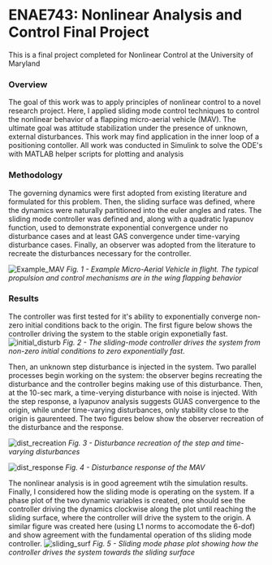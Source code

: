# ENAE743: Nonlinear Analysis and Control Final Project
This is a final project completed for Nonlinear Control at the University of Maryland

### Overview
The goal of this work was to apply principles of nonlinear control to a novel research project. Here, I applied sliding mode control techniques to control the nonlinear behavior of a flapping micro-aerial vehicle (MAV). The ultimate goal was attitude stabilization under the presence of unknown, external disturbances. This work may find application in the inner loop of a positioning contoller. All work was conducted in Simulink to solve the ODE's with MATLAB helper scripts for plotting and analysis

### Methodology
The governing dynamics were first adopted from existing literature and formulated for this problem. Then, the sliding surface was defined, where the dynamics were naturally partitioned into the euler angles and rates. The sliding mode controller was defined and, along with a quadratic lyapunov function, used to demonstrate exponential convergence under no disturbance cases and at least GAS convergence under time-varying disturbance cases. Finally, an observer was adopted from the literature to recreate the disturbances necessary for the controller. 

![Example_MAV](https://github.com/JMocklerUMD/ENAE743-Final-Project/assets/150191399/2c60cb00-cc6b-4436-97c6-e2bc9c1af0bd)
*Fig. 1 - Example Micro-Aerial Vehicle in flight. The typical propulsion and control mechanisms are in the wing flapping behavior*

### Results
The controller was first tested for it's ability to exponentially converge non-zero initial conditions back to the origin. The first figure below shows the controller driving the system to the stable origin exponetially fast. 
![initial_disturb](https://github.com/JMocklerUMD/ENAE743-Final-Project/assets/150191399/c742028d-a1ac-4e10-a472-538ecfdb630f)
*Fig. 2 - The sliding-mode controller drives the system from non-zero initial conditions to zero exponentially fast.*

Then, an unknown step disturbance is injected in the system. Two parallel processes begin working on the system: the observer begins recreating the disturbance and the controller begins making use of this disturbance. Then, at the 10-sec mark, a time-verying disturbance with noise is injected. With the step response, a lyapunov analysis suggests GUAS convergence to the origin, while under time-varying disturbances, only stability close to the origin is gaurenteed. The two figures below show the observer recreation of the disturbance and the response.

![dist_recreation](https://github.com/JMocklerUMD/ENAE743-Final-Project/assets/150191399/acb19bc5-a6c6-49f8-8db3-f002301de095)
*Fig. 3 - Disturbance recreation of the step and time-varying disturbances*

![dist_response](https://github.com/JMocklerUMD/ENAE743-Final-Project/assets/150191399/6836066d-4a6c-4f7b-a878-187748326e2c)
*Fig. 4 - Disturbance response of the MAV*

The nonlinear analysis is in good agreement wtih the simulation results. Finally, I considered how the sliding mode is operating on the system. If a phase plot of the two dynamic variables is created, one should see the controller driving the dynamics clockwise along the plot until reaching the sliding surface, where the controller will drive the system to the origin. A similar figure was created here (using L1 norms to accomodate the 6-dof) and show agreement with the fundamental operation of ths sliding mode controller.
![sliding_surf](https://github.com/JMocklerUMD/ENAE743-Final-Project/assets/150191399/115a4cac-6118-4439-8179-ee0d1497c2bc)
*Fig. 5 - Sliding mode phase plot showing how the controller drives the system towards the sliding surface*
